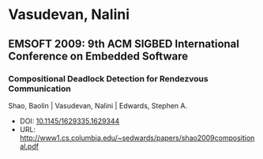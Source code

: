 # Vasudevan, Nalini

## EMSOFT 2009: 9th ACM SIGBED International Conference on Embedded Software

### Compositional Deadlock Detection for Rendezvous Communication
Shao, Baolin | Vasudevan, Nalini | Edwards, Stephen A.
* DOI: [10.1145/1629335.1629344](https://doi.org/10.1145/1629335.1629344)
* URL: <http://www1.cs.columbia.edu/~sedwards/papers/shao2009compositional.pdf>

